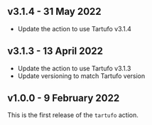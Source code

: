 v3.1.4 - 31 May 2022
------------------------

* Update the action to use Tartufo v3.1.4
 
v3.1.3 - 13 April 2022
------------------------

* Update the action to use Tartufo v3.1.3
* Update versioning to match Tartufo version

v1.0.0 - 9 February 2022
------------------------

This is the first release of the `tartufo` action.